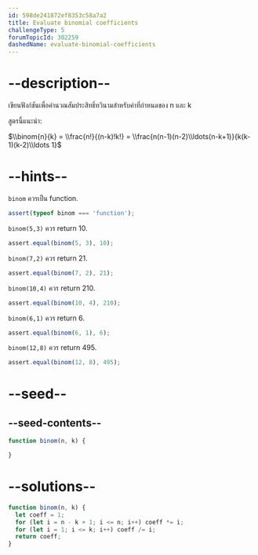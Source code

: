 ```yaml
---
id: 598de241872ef8353c58a7a2
title: Evaluate binomial coefficients
challengeType: 5
forumTopicId: 302259
dashedName: evaluate-binomial-coefficients
---
```


# --description--

เขียนฟังก์ชันเพื่อคำนวณสัมประสิทธิ์ทวินามสำหรับค่าที่กำหนดของ n และ k

สูตรนี้แนะนำ:

$\\binom{n}{k} = \\frac{n!}{(n-k)!k!} = \\frac{n(n-1)(n-2)\\ldots(n-k+1)}{k(k-1)(k-2)\\ldots 1}$

# --hints--

`binom` ควรเป็น function.

```js
assert(typeof binom === 'function');
```

`binom(5,3)` ควร return 10.

```js
assert.equal(binom(5, 3), 10);
```

`binom(7,2)` ควร return 21.

```js
assert.equal(binom(7, 2), 21);
```

`binom(10,4)` ควร return 210.

```js
assert.equal(binom(10, 4), 210);
```

`binom(6,1)` ควร return 6.

```js
assert.equal(binom(6, 1), 6);
```

`binom(12,8)` ควร return 495.

```js
assert.equal(binom(12, 8), 495);
```

# --seed--

## --seed-contents--

```js
function binom(n, k) {

}
```

# --solutions--

```js
function binom(n, k) {
  let coeff = 1;
  for (let i = n - k + 1; i <= n; i++) coeff *= i;
  for (let i = 1; i <= k; i++) coeff /= i;
  return coeff;
}
```
